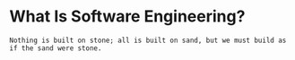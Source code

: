 # What Is Software Engineering?
`Nothing is built on stone; all is built on sand, but we must build as if the sand were stone.`

